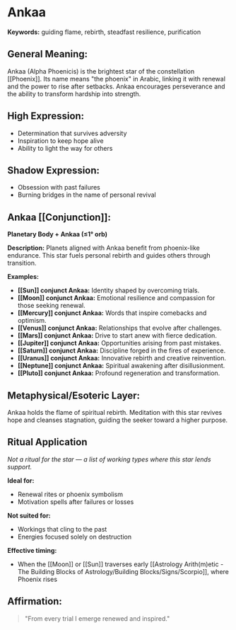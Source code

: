 # Ankaa


**Keywords:** guiding flame, rebirth, steadfast resilience, purification

## General Meaning:
Ankaa (Alpha Phoenicis) is the brightest star of the
constellation [[Phoenix]]. Its name means "the phoenix" in Arabic,
linking it with renewal and the power to rise after setbacks. Ankaa
encourages perseverance and the ability to transform hardship into
strength.

## High Expression:
- Determination that survives adversity
- Inspiration to keep hope alive
- Ability to light the way for others

## Shadow Expression:
- Obsession with past failures
- Burning bridges in the name of personal revival

## Ankaa [[Conjunction]]:

**Planetary Body + Ankaa (≤1° orb)**

**Description:**
Planets aligned with Ankaa benefit from phoenix-like endurance. This
star fuels personal rebirth and guides others through transition.

**Examples:**
- **[[Sun]] conjunct Ankaa:** Identity shaped by overcoming trials.
- **[[Moon]] conjunct Ankaa:** Emotional resilience and compassion for those
  seeking renewal.
- **[[Mercury]] conjunct Ankaa:** Words that inspire comebacks and optimism.
- **[[Venus]] conjunct Ankaa:** Relationships that evolve after challenges.
- **[[Mars]] conjunct Ankaa:** Drive to start anew with fierce dedication.
- **[[Jupiter]] conjunct Ankaa:** Opportunities arising from past mistakes.
- **[[Saturn]] conjunct Ankaa:** Discipline forged in the fires of experience.
- **[[Uranus]] conjunct Ankaa:** Innovative rebirth and creative reinvention.
- **[[Neptune]] conjunct Ankaa:** Spiritual awakening after disillusionment.
- **[[Pluto]] conjunct Ankaa:** Profound regeneration and transformation.

## Metaphysical/Esoteric Layer:
Ankaa holds the flame of spiritual rebirth. Meditation with this star
revives hope and cleanses stagnation, guiding the seeker toward a higher
purpose.

## Ritual Application
*Not a ritual for the star — a list of working types where this star
lends support.*

**Ideal for:**
- Renewal rites or phoenix symbolism
- Motivation spells after failures or losses

**Not suited for:**
- Workings that cling to the past
- Energies focused solely on destruction

**Effective timing:**
- When the [[Moon]] or [[Sun]] traverses early [[Astrology Arith(m)etic - The Building Blocks of Astrology/Building Blocks/Signs/Scorpio]], where Phoenix rises

## Affirmation:

> "From every trial I emerge renewed and inspired."

